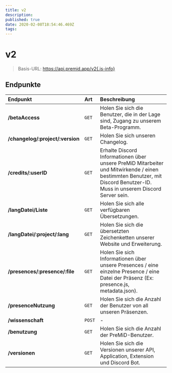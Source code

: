 ```yaml
---
title: v2
description:
published: true
date: 2020-02-08T18:54:46.469Z
tags:
---
```


# v2

> Basis-URL: https://api.premid.app/v2{.is-info}


## Endpunkte

<table>
  <thead>
    <tr>
      <th style="text-align:left">Endpunkt</th>
      <th style="text-align:left">Art</th>
      <th style="text-align:left">Beschreibung</th>
    </tr>
  </thead>
  <tbody>
    <tr>
      <td style="text-align:left"><b>/betaAccess</b>
      </td>
      <td style="text-align:left"><code>GET</code></td>
      <td style="text-align:left">Holen Sie sich die Benutzer, die in der Lage sind, Zugang zu unserem Beta-Programm.</td>
    </tr>
    <tr>
      <td style="text-align:left"><b>/changelog/:project/:version</b>
      </td>
      <td style="text-align:left"><code>GET</code></td>
      <td style="text-align:left">Holen Sie sich unseren Changelog.</td>
    </tr>
    <tr>
      <td style="text-align:left"><b>/credits/:userID</b>
      </td>
      <td style="text-align:left"><code>GET</code></td>
      <td style="text-align:left">Erhalte Discord Informationen über unsere PreMiD Mitarbeiter und Mitwirkende / einen bestimmten Benutzer, mit Discord Benutzer-ID. Muss in unserem Discord Server sein.</td>
    </tr>
    <tr>
      <td style="text-align:left"><b>/langDatei/Liste</b>
      </td>
      <td style="text-align:left"><code>GET</code></td>
      <td style="text-align:left">Holen Sie sich alle verfügbaren Übersetzungen.</td>
    </tr>
    <tr>
      <td style="text-align:left"><b>/langDatei/:project/:lang</b>
      </td>
      <td style="text-align:left"><code>GET</code></td>
      <td style="text-align:left">Holen Sie sich die übersetzten Zeichenketten unserer Website und Erweiterung.</td>
    </tr>
    <tr>
      <td style="text-align:left"><b>/presences/:presence/:file</b>
      </td>
      <td style="text-align:left"><code>GET</code></td>
      <td style="text-align:left">Holen Sie sich Informationen über unsere Presences / eine einzelne Presence / eine Datei der Präsenz (Ex: presence.js, metadata.json).</td>
    </tr>
    <tr>
      <td style="text-align:left"><b>/presenceNutzung</b>
      </td>
      <td style="text-align:left"><code>GET</code></td>
      <td style="text-align:left">Holen Sie sich die Anzahl der Benutzer von all unseren Präsenzen.</td>
    </tr>
    <tr>
      <td style="text-align:left"><b>/wissenschaft</b>
      </td>
      <td style="text-align:left"><code>POST</code></td>
      <td style="text-align:left">-</td>
    </tr>
    <tr>
      <td style="text-align:left"><b>/benutzung</b>
      </td>
      <td style="text-align:left"><code>GET</code></td>
      <td style="text-align:left">Holen Sie sich die Anzahl der PreMiD-Benutzer.</td>
    </tr>
    <tr>
      <td style="text-align:left"><b>/versionen</b>
      </td>
      <td style="text-align:left"><code>GET</code></td>
      <td style="text-align:left">Holen Sie sich die Versionen unserer API, Application, Extension und Discord Bot.</td>
    </tr>
  </tbody>
</table>

